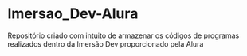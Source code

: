 # Imersao_Dev-Alura
Repositório criado com intuito de armazenar os códigos de programas realizados dentro da Imersão Dev proporcionado pela Alura

